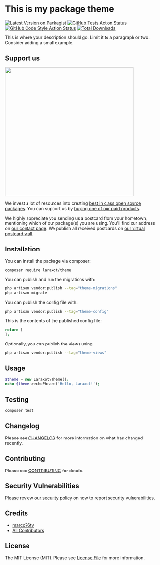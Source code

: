 # This is my package theme

[![Latest Version on Packagist](https://img.shields.io/packagist/v/laraxot/theme.svg?style=flat-square)](https://packagist.org/packages/laraxot/theme)
[![GitHub Tests Action Status](https://img.shields.io/github/workflow/status/laraxot/theme/run-tests?label=tests)](https://github.com/laraxot/theme/actions?query=workflow%3Arun-tests+branch%3Amain)
[![GitHub Code Style Action Status](https://img.shields.io/github/workflow/status/laraxot/theme/Check%20&%20fix%20styling?label=code%20style)](https://github.com/laraxot/theme/actions?query=workflow%3A"Check+%26+fix+styling"+branch%3Amain)
[![Total Downloads](https://img.shields.io/packagist/dt/laraxot/theme.svg?style=flat-square)](https://packagist.org/packages/laraxot/theme)

This is where your description should go. Limit it to a paragraph or two. Consider adding a small example.

## Support us

[<img src="https://github-ads.s3.eu-central-1.amazonaws.com/Theme.jpg?t=1" width="419px" />](https://spatie.be/github-ad-click/Theme)

We invest a lot of resources into creating [best in class open source packages](https://spatie.be/open-source). You can support us by [buying one of our paid products](https://spatie.be/open-source/support-us).

We highly appreciate you sending us a postcard from your hometown, mentioning which of our package(s) you are using. You'll find our address on [our contact page](https://spatie.be/about-us). We publish all received postcards on [our virtual postcard wall](https://spatie.be/open-source/postcards).

## Installation

You can install the package via composer:

```bash
composer require laraxot/theme
```

You can publish and run the migrations with:

```bash
php artisan vendor:publish --tag="theme-migrations"
php artisan migrate
```

You can publish the config file with:

```bash
php artisan vendor:publish --tag="theme-config"
```

This is the contents of the published config file:

```php
return [
];
```

Optionally, you can publish the views using

```bash
php artisan vendor:publish --tag="theme-views"
```

## Usage

```php
$theme = new Laraxot\Theme();
echo $theme->echoPhrase('Hello, Laraxot!');
```

## Testing

```bash
composer test
```

## Changelog

Please see [CHANGELOG](CHANGELOG.md) for more information on what has changed recently.

## Contributing

Please see [CONTRIBUTING](.github/CONTRIBUTING.md) for details.

## Security Vulnerabilities

Please review [our security policy](../../security/policy) on how to report security vulnerabilities.

## Credits

- [marco76tv](https://github.com/laraxot)
- [All Contributors](../../contributors)

## License

The MIT License (MIT). Please see [License File](LICENSE.md) for more information.

